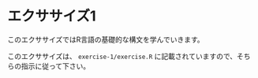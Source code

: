 # エクササイズ1

このエクササイズではR言語の基礎的な構文を学んでいきます。

このエクササイズは、 `exercise-1/exercise.R` に記載されていますので、そちらの指示に従って下さい。
